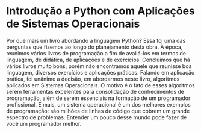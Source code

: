 # Introdução a Python com Aplicações de Sistemas Operacionais

<!--📗 **Capítulo 1** - INTRODUÇÃO<br/><br/>
#📘 **Capítulo 2** - EXECUÇÃO SEQUENCIAL<br/><br/>
#📙 **Capítulo 3** - ESTRUTURAS CONDICIONAIS<br/><br/>
#📗 **Capítulo 4** - ESTRUTURAS DE REPETIÇÃO <br/><br/>
#📘 **Capítulo 5** - LISTAS<br/><br/>
#📙 **Capítulo 6** - DICIONÁRIOS <br/><br/>
#📗 **Capítulo 7** - FUNÇÕES <br/><br/>
#📘 **Capítulo 8** - INTRODUÇÃO À ORIENTAÇÃO A OBJETOS <br/><br/>
#📙 **Capítulo 9** - APLICAÇÕES DE SISTEMAS OPERACIONAIS-->

Por que mais um livro abordando a linguagem Python? Essa foi uma das perguntas que fizemos ao longo do planejamento desta obra. À época, reunimos vários livros de programação a fim de avaliá-los em termos de linguagem, de didática, de aplicações e de exercícios. Concluímos que há vários livros muito bons, porém não encontramos aquele que reunisse boa linguagem, diversos exercícios e aplicações práticas. Falando em aplicação prática, foi unânime a decisão, em abordarmos neste livro, algoritmos aplicados em Sistemas Operacionais. O motivo é o fato de esses algoritmos serem ferramentas excelentes para consolidação de conhecimentos de programação, além de serem essenciais na formação de um programador profissional. E mais, um sistema operacional é um dos melhores exemplos de programação: são milhões de linhas de código que cobrem um grande espectro de problemas. Entender um pouco desse mundo pode fazer de você um programador melhor.

<!--
**peoolivro/peoolivro** is a ✨ _special_ ✨ repository because its `README.md` (this file) appears on your GitHub profile.

Here are some ideas to get you started:

- 🔭 I’m currently working on ...
- 🌱 I’m currently learning ...
- 👯 I’m looking to collaborate on ...
- 🤔 I’m looking for help with ...
- 💬 Ask me about ...
- 📫 How to reach me: ...
- 😄 Pronouns: ...
- ⚡ Fun fact: ...
-->
